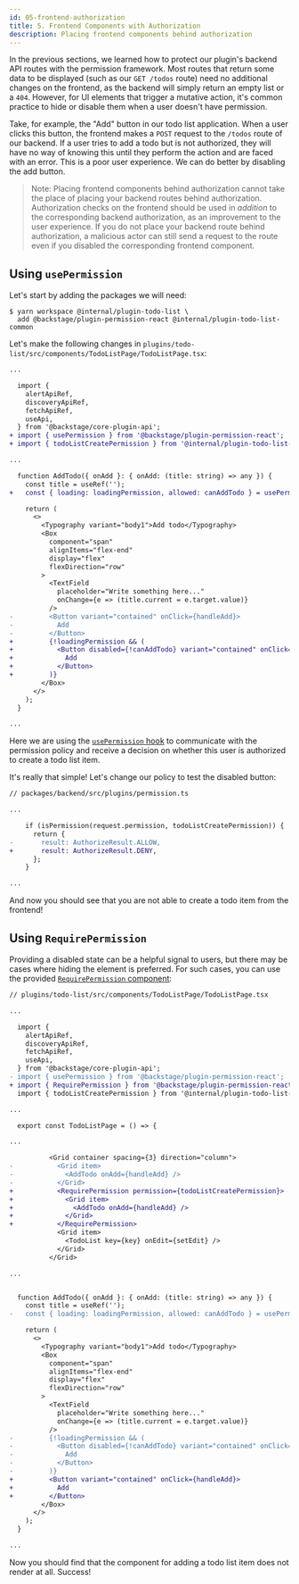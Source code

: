 ```yaml
---
id: 05-frontend-authorization
title: 5. Frontend Components with Authorization
description: Placing frontend components behind authorization
---
```


In the previous sections, we learned how to protect our plugin's backend API routes with the permission framework. Most routes that return some data to be displayed (such as our `GET /todos` route) need no additional changes on the frontend, as the backend will simply return an empty list or a `404`. However, for UI elements that trigger a mutative action, it's common practice to hide or disable them when a user doesn't have permission.

Take, for example, the "Add" button in our todo list application. When a user clicks this button, the frontend makes a `POST` request to the `/todos` route of our backend. If a user tries to add a todo but is not authorized, they will have no way of knowing this until they perform the action and are faced with an error. This is a poor user experience. We can do better by disabling the add button.

> Note: Placing frontend components behind authorization cannot take the place of placing your backend routes behind authorization. Authorization checks on the frontend should be used in _addition_ to the corresponding backend authorization, as an improvement to the user experience. If you do not place your backend route behind authorization, a malicious actor can still send a request to the route even if you disabled the corresponding frontend component.

## Using `usePermission`

Let's start by adding the packages we will need:

```
$ yarn workspace @internal/plugin-todo-list \
  add @backstage/plugin-permission-react @internal/plugin-todo-list-common
```

Let's make the following changes in `plugins/todo-list/src/components/TodoListPage/TodoListPage.tsx`:

```diff
...

  import {
    alertApiRef,
    discoveryApiRef,
    fetchApiRef,
    useApi,
  } from '@backstage/core-plugin-api';
+ import { usePermission } from '@backstage/plugin-permission-react';
+ import { todoListCreatePermission } from '@internal/plugin-todo-list-common';

...

  function AddTodo({ onAdd }: { onAdd: (title: string) => any }) {
    const title = useRef('');
+   const { loading: loadingPermission, allowed: canAddTodo } = usePermission({ permission: todoListCreatePermission });

    return (
      <>
        <Typography variant="body1">Add todo</Typography>
        <Box
          component="span"
          alignItems="flex-end"
          display="flex"
          flexDirection="row"
        >
          <TextField
            placeholder="Write something here..."
            onChange={e => (title.current = e.target.value)}
          />
-         <Button variant="contained" onClick={handleAdd}>
-           Add
-         </Button>
+         {!loadingPermission && (
+           <Button disabled={!canAddTodo} variant="contained" onClick={handleAdd}>
+             Add
+           </Button>
+         )}
        </Box>
      </>
    );
  }

...
```

Here we are using the [`usePermission` hook](https://backstage.io/docs/reference/plugin-permission-react.usepermission) to communicate with the permission policy and receive a decision on whether this user is authorized to create a todo list item.

It's really that simple! Let's change our policy to test the disabled button:

```diff
// packages/backend/src/plugins/permission.ts

...

    if (isPermission(request.permission, todoListCreatePermission)) {
      return {
-       result: AuthorizeResult.ALLOW,
+       result: AuthorizeResult.DENY,
      };
    }

...
```

And now you should see that you are not able to create a todo item from the frontend!

## Using `RequirePermission`

Providing a disabled state can be a helpful signal to users, but there may be cases where hiding the element is preferred. For such cases, you can use the provided [`RequirePermission` component](https://backstage.io/docs/reference/plugin-permission-react.requirepermission):

```diff
// plugins/todo-list/src/components/TodoListPage/TodoListPage.tsx

...

  import {
    alertApiRef,
    discoveryApiRef,
    fetchApiRef,
    useApi,
  } from '@backstage/core-plugin-api';
- import { usePermission } from '@backstage/plugin-permission-react';
+ import { RequirePermission } from '@backstage/plugin-permission-react';
  import { todoListCreatePermission } from '@internal/plugin-todo-list-common';

...

  export const TodoListPage = () => {

...

          <Grid container spacing={3} direction="column">
-           <Grid item>
-             <AddTodo onAdd={handleAdd} />
-           </Grid>
+           <RequirePermission permission={todoListCreatePermission}>
+             <Grid item>
+               <AddTodo onAdd={handleAdd} />
+             </Grid>
+           </RequirePermission>
            <Grid item>
              <TodoList key={key} onEdit={setEdit} />
            </Grid>
          </Grid>

...


  function AddTodo({ onAdd }: { onAdd: (title: string) => any }) {
    const title = useRef('');
-   const { loading: loadingPermission, allowed: canAddTodo } = usePermission({ permission: todoListCreatePermission });

    return (
      <>
        <Typography variant="body1">Add todo</Typography>
        <Box
          component="span"
          alignItems="flex-end"
          display="flex"
          flexDirection="row"
        >
          <TextField
            placeholder="Write something here..."
            onChange={e => (title.current = e.target.value)}
          />
-         {!loadingPermission && (
-           <Button disabled={!canAddTodo} variant="contained" onClick={handleAdd}>
-             Add
-           </Button>
-         )}
+         <Button variant="contained" onClick={handleAdd}>
+           Add
+         </Button>
        </Box>
      </>
    );
  }

...
```

Now you should find that the component for adding a todo list item does not render at all. Success!
